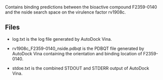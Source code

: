 Contains binding predictions between the bioactive compound F2359-0140 and the nside search space on the virulence factor rv1908c.

## Files

- log.txt is the log file generated by AutoDock Vina.

- rv1908c_F2359-0140_nside.pdbqt is the PDBQT file generated by AutoDock Vina containing the orientation and binding location of F2359-0140.

- stdoe.txt is the combined STDOUT and STDERR output of AutoDock Vina.

